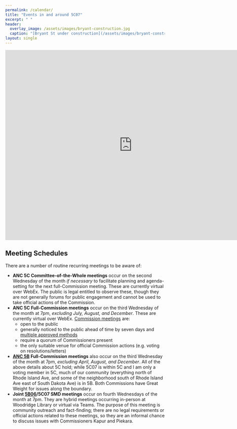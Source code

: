 ```yaml
---
permalink: /calendar/
title: "Events in and around 5C07"
excerpt: " "
header:
  overlay_image: /assets/images/bryant-construction.jpg
  caption: "[Bryant St under construction](/assets/images/bryant-construction.jpg)"
layout: single
---
```

<iframe src="https://calendar.google.com/calendar/embed?height=600&wkst=1&bgcolor=%23A79B8E&ctz=America%2FNew_York&showTitle=0&showCalendars=1&src=dmprYXB1cjVjMDdAZ21haWwuY29t&color=%23039BE5" style="border-width:0" width="800" height="600" frameborder="0" scrolling="no"></iframe>

## Meeting Schedules
There are a number of routine recurring meetings to be aware of:
- **ANC 5C Committee-of-the-Whole meetings** occur on the second Wednesday of the month *if necessary* to facilitate planning and agenda-setting for the next full-Commission meeting. These are currently virtual over WebEx. The public is legal entitled to observe these, though they are not generally forums for public engagement and cannot be used to take official actions of the Commission.
- **ANC 5C Full-Commission meetings** occur on the third Wednesday of the month at 7pm, *excluding July, August, and December*. These are currently virtual over WebEx. [Commission meetings](https://code.dccouncil.gov/us/dc/council/code/sections/1-309.11#(b)(1)) are:
  - open to the public
  - generally noticed to the public ahead of time by seven days and [multiple approved methods](https://code.dccouncil.gov/us/dc/council/code/sections/1-309.11#(c))
  - require a quorum of Commissioners present
  - the only suitable venue for official Commission actions (e.g. voting on resolutions/letters)
- **[ANC 5B](http://www.anc5b.org) Full-Commission meetings** also occur on the third Wednesday of the month at 7pm, *excluding April, August, and December*. All of the above details about 5C hold; while 5C07 is within 5C and I am only a voting member in 5C, much of our community (everything north of Rhode Island Ave, and some of the neighborhood south of Rhode Island Ave east of South Dakota Ave) is in 5B. Both Commissions have Great Weight for issues along the boundary.
- **Joint [5B06](https://anc5b06.com)/5C07 SMD meetings** occur on fourth Wednesdays of the month at 7pm. They are hybrid meetings occurring in-person at Woodridge Library or virtual via Teams. The purpose of this meeting is community outreach and fact-finding; there are no legal requirements or official actions related to these meetings, so they are an informal chance to discuss issues with Commissioners Kapur and Piekara.
